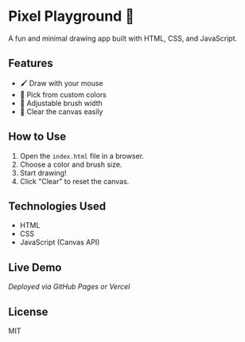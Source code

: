 # Pixel Playground 🎨

A fun and minimal drawing app built with HTML, CSS, and JavaScript.

## Features

- 🖌️ Draw with your mouse
- 🎨 Pick from custom colors
- 📏 Adjustable brush width
- 🧼 Clear the canvas easily

## How to Use

1. Open the `index.html` file in a browser.
2. Choose a color and brush size.
3. Start drawing!
4. Click "Clear" to reset the canvas.

## Technologies Used

- HTML
- CSS
- JavaScript (Canvas API)

## Live Demo

_Deployed via GitHub Pages or Vercel_

## License

MIT
